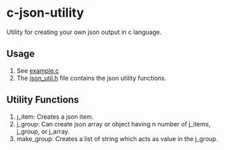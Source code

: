 # c-json-utility

Utility for creating your own json output in c language.

## Usage

1. See [example.c](example.c)
2. The [json_util.h](json_util.h) file contains the json utility functions.

## Utility Functions

1. j_item: Creates a json item.
2. j_group: Can create json array or object having n number of j_items, j_group, or j_array.
3. make_group: Creates a list of string which acts as value in the j_group.
